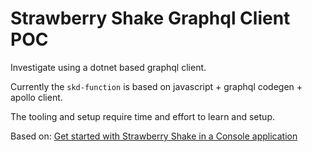 
# Strawberry Shake Graphql Client POC

Investigate using a dotnet based graphql client.

Currently the `skd-function` is based on javascript + graphql codegen + apollo client.

The tooling and setup require time and effort to learn and setup.

Based on: [Get started with Strawberry Shake in a Console application](https://chillicream.com/docs/strawberryshake/v12/get-started/console)


